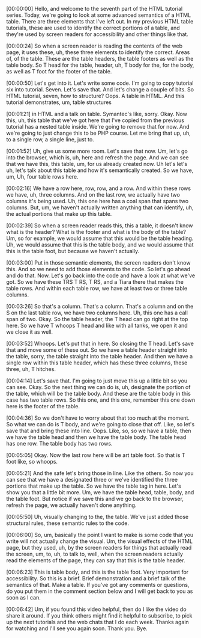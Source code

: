 [00:00:00] Hello, and welcome to the seventh part of the HTML tutorial series. Today, we're going to look at some advanced semantics of a HTML table. There are three elements that I've left out. In my previous HTML table tutorials, these are used to identify the correct portions of a table, and they're used by screen readers for accessibility and other things like that.

[00:00:24] So when a screen reader is reading the contents of the web page, it uses these, uh, these three elements to identify the correct. Areas of, of the table. These are the table headers, the table footers as well as the table body. So T head for the table, header, uh, T body for the, for the body, as well as T foot for the footer of the table.

[00:00:50] Let's get into it. Let's write some code. I'm going to copy tutorial six into tutorial. Seven. Let's save that. And let's change a couple of bits. So HTML tutorial, seven, how to structure? Oops. A table in HTML. And this tutorial demonstrates, um, table structures

[00:01:21] in HTML and a talk on table. Symantec's like, sorry. Okay. Now this, uh, this table that we've got here that I've copied from the previous tutorial has a nested table inside. We're going to remove that for now. And we're going to just change this to be PHP course. Let me bring that up, uh, to a single row, a single line, just to.

[00:01:52] Uh, give us some more room. Let's save that now. Um, let's go into the browser, which is, uh, here and refresh the page. And we can see that we have this, this table, um, for us already created now. Uh let's let's uh, let's talk about this table and how it's semantically created. So we have, um, Uh, four table rows here.

[00:02:16] We have a row here, row, row, and a row. And within these rows we have, uh, three columns. And on the last row, we actually have two columns it's being used. Uh, this one here has a coal span that spans two columns. But, um, we haven't actually written anything that can identify, uh, the actual portions that make up this table.

[00:02:39] So when a screen reader reads this, this a table, it doesn't know what is the header? What is the footer and what is the body of the table? Um, so for example, we would assume that this would be the table heading. Uh, we would assume that this is the table body, and we would assume that this is the table foot, but because we haven't actually.

[00:03:00] Put in those semantic elements, the screen readers don't know this. And so we need to add those elements to the code. So let's go ahead and do that. Now. Let's go back into the code and have a look at what we've got. So we have these TRS T RS, T RS, and a Tiara there that makes the table rows. And within each table row, we have at least two or three table columns.

[00:03:26] So that's a column. That's a column. That's a column and on the S on the last table row, we have two columns here. Uh, this one has a call span of two. Okay. So the table header, the T head can go right at the top here. So we have T whoops T head and like with all tanks, we open it and we close it as well.

[00:03:52] Whoops. Let's put that in here. So closing the T head. Let's save that and move some of these out. So we have a table header straight into the table, sorry, the table straight into the table header. And then we have a single row within this table header, which has these three columns, these three, uh, T hitches.

[00:04:14] Let's save that. I'm going to just move this up a little bit so you can see. Okay. So the next thing we can do is, uh, designate the portion of the table, which will be the table body. And these are the table body in this case has two table rows. So this one, and this one, remember this one down here is the footer of the table.

[00:04:36] So we don't have to worry about that too much at the moment. So what we can do is T body, and we're going to close that off. Like, so let's save that and bring these into line. Oops. Like, so, so we have a table, then we have the table head and then we have the table body. The table head has one row. The table body has two rows.

[00:05:05] Okay. Now the last row here will be art table foot. So that is T foot like, so whoops.

[00:05:21] And the safe let's bring those in line. Like the others. So now you can see that we have a designated three or we've identified the three portions that make up the table. So we have the table tag in here. Let's show you that a little bit more. Um, we have the table head, table, body, and the table foot. But notice if we save this and we go back to the browser, refresh the page, we actually haven't done anything.

[00:05:50] Uh, visually changing to the, the table. We've just added those structural rules, these semantic rules to the code.

[00:06:00] So, um, basically the point I want to make is some code that you write will not actually change the visual. Um, the visual effects of the HTML page, but they used, uh, by the screen readers for things that actually read the screen, um, to, uh, to talk to, well, when the screen readers actually read the elements of the page, they can say that this is the table header.

[00:06:23] This is table body, and this is the table foot. Very important for accessibility. So this is a brief. Brief demonstration and a brief talk of the semantics of that. Make a table. If you've got any comments or questions, do you put them in the comment section below and I will get back to you as soon as I can.

[00:06:42] Um, if you found this video helpful, then do I like the video do share it around. If you think others might find it helpful to subscribe, to pick up the next tutorials and the web chats that I do each week. Thanks again for watching and I'll see you again soon. Thank you. Bye.
